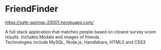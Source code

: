 # FriendFinder

https://safe-springs-20001.herokuapp.com/

A full stack application that matches people based on closest survey score results.  Includes Modals and images of friends.  
Technologies include MySQL, Node.js, Handlebars, HTML5 and CSS3
